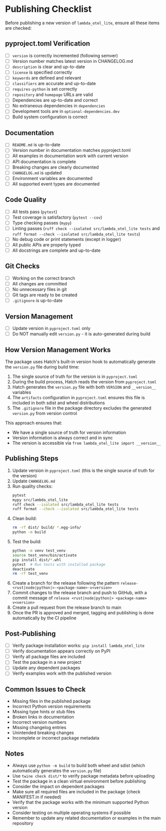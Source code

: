 # Publishing Checklist

Before publishing a new version of `lambda_otel_lite`, ensure all these items are checked:

## pyproject.toml Verification
- [ ] `version` is correctly incremented (following semver)
- [ ] Version number matches latest version in CHANGELOG.md
- [ ] `description` is clear and up-to-date
- [ ] `license` is specified correctly
- [ ] `keywords` are defined and relevant
- [ ] `classifiers` are accurate and up-to-date
- [ ] `requires-python` is set correctly
- [ ] `repository` and `homepage` URLs are valid
- [ ] Dependencies are up-to-date and correct
- [ ] No extraneous dependencies in `dependencies`
- [ ] Development tools are in `optional-dependencies.dev`
- [ ] Build system configuration is correct

## Documentation
- [ ] `README.md` is up-to-date
- [ ] Version number in documentation matches pyproject.toml
- [ ] All examples in documentation work with current version
- [ ] API documentation is complete
- [ ] Breaking changes are clearly documented
- [ ] `CHANGELOG.md` is updated
- [ ] Environment variables are documented
- [ ] All supported event types are documented

## Code Quality
- [ ] All tests pass (`pytest`)
- [ ] Test coverage is satisfactory (`pytest --cov`)
- [ ] Type checking passes (`mypy`)
- [ ] Linting passes (`ruff check --isolated src/lambda_otel_lite tests` and `ruff format --check --isolated src/lambda_otel_lite tests`)
- [ ] No debug code or print statements (except in logger)
- [ ] All public APIs are properly typed
- [ ] All docstrings are complete and up-to-date

## Git Checks
- [ ] Working on the correct branch
- [ ] All changes are committed
- [ ] No unnecessary files in git
- [ ] Git tags are ready to be created
- [ ] `.gitignore` is up-to-date

## Version Management
- [ ] Update version in `pyproject.toml` only
- [ ] Do NOT manually edit `version.py` - it is auto-generated during build

## How Version Management Works

The package uses Hatch's built-in version hook to automatically generate the `version.py` file during build time:

1. The single source of truth for the version is in `pyproject.toml`
2. During the build process, Hatch reads the version from `pyproject.toml`
3. Hatch generates the `version.py` file with both `VERSION` and `__version__` variables
4. The `artifacts` configuration in `pyproject.toml` ensures this file is included in both sdist and wheel distributions
5. The `.gitignore` file in the package directory excludes the generated `version.py` from version control

This approach ensures that:
- We have a single source of truth for version information
- Version information is always correct and in sync
- The version is accessible via `from lambda_otel_lite import __version__`

## Publishing Steps
1. Update version in `pyproject.toml` (this is the single source of truth for the version)
2. Update `CHANGELOG.md`
3. Run quality checks:
   ```bash
   pytest
   mypy src/lambda_otel_lite
   ruff check --isolated src/lambda_otel_lite tests
   ruff format --check --isolated src/lambda_otel_lite tests
   ```
4. Clean build:
   ```bash
   rm -rf dist/ build/ *.egg-info/
   python -m build
   ```
5. Test the build:
   ```bash
   python -m venv test_venv
   source test_venv/bin/activate
   pip install dist/*.whl
   pytest  # Run tests with installed package
   deactivate
   rm -rf test_venv
   ```
6. Create a branch for the release following the pattern `release-<rust|node|python|>-<package-name>-v<version>`
7. Commit changes to the release branch and push to GitHub, with a commit message of `release <rust|node|python|> <package-name> v<version>`
8. Create a pull request from the release branch to main
9. Once the PR is approved and merged, tagging and publishing is done automatically by the CI pipeline

## Post-Publishing
- [ ] Verify package installation works: `pip install lambda_otel_lite`
- [ ] Verify documentation appears correctly on PyPI
- [ ] Verify all package files are included
- [ ] Test the package in a new project
- [ ] Update any dependent packages
- [ ] Verify examples work with the published version

## Common Issues to Check
- Missing files in the published package
- Incorrect Python version requirements
- Missing type hints or stub files
- Broken links in documentation
- Incorrect version numbers
- Missing changelog entries
- Unintended breaking changes
- Incomplete or incorrect package metadata

## Notes
- Always use `python -m build` to build both wheel and sdist (which automatically generates the `version.py` file)
- Use `twine check dist/*` to verify package metadata before uploading
- Test the package in a clean virtual environment before publishing
- Consider the impact on dependent packages
- Make sure all required files are included in the package (check MANIFEST.in if needed)
- Verify that the package works with the minimum supported Python version
- Consider testing on multiple operating systems if possible
- Remember to update any related documentation or examples in the main repository 